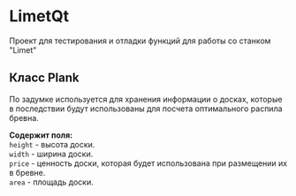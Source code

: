 # LimetQt
Проект для тестирования и отладки функций для работы со станком "Limet"
## Класс Plank
По задумке используется для хранения информации о досках, которые в последствии будут использованы для посчета оптимального распила бревна.

**Содержит поля:**   
``` height ``` - высота доски.  
``` width ``` - ширина доски.  
``` price ``` - ценность доски, которая будет использована при размещении их в бревне.  
``` area ``` - площадь доски.  
